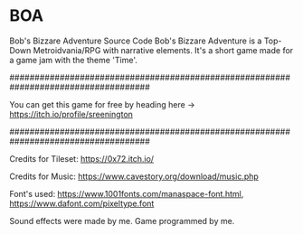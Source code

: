 # BOA
Bob's Bizzare Adventure Source Code
Bob's Bizzare Adventure is a Top-Down Metroidvania/RPG with narrative elements. 
It's a short game made for a game jam with the theme 'Time'.

####################################################################################

You can get this game for free by heading here -> https://itch.io/profile/sreenington

####################################################################################


Credits for Tileset: https://0x72.itch.io/

Credits for Music: https://www.cavestory.org/download/music.php

Font's used: https://www.1001fonts.com/manaspace-font.html, https://www.dafont.com/pixeltype.font

Sound effects were made by me. Game programmed by me.

